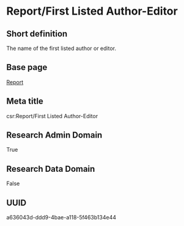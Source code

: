 # Report/First Listed Author-Editor
## Short definition
The name of the first listed author or editor.
## Base page
[Report](https://github.com/EuroCRIS/CASRAI-Dictionairies/blob/main/Objects/Report.md)
## Meta title
csr:Report/First Listed Author-Editor
## Research Admin Domain
True
## Research Data Domain
False
## UUID
a636043d-ddd9-4bae-a118-5f463b134e44
